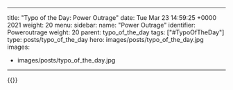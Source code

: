 
---
title: "Typo of the Day: Power Outrage"
date: Tue Mar 23 14:59:25 +0000 2021
weight: 20
menu:
  sidebar:
    name: "Power Outrage"
    identifier: Poweroutrage
    weight: 20
    parent: typo_of_the_day
tags: ["#TypoOfTheDay"]
type: posts/typo_of_the_day
hero: images/posts/typo_of_the_day.jpg
images:
- images/posts/typo_of_the_day.jpg
---


{{<tweet user="mariatta" id="1374375233642065921">}}

